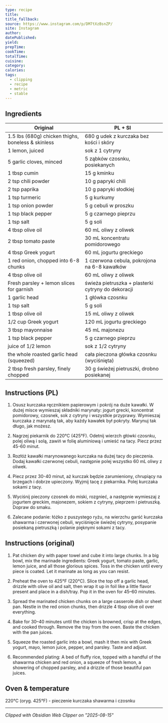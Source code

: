 ```yaml
---
type: recipe
title:
title_fallback:
source: https://www.instagram.com/p/DM7tXzBsnZP/
site: Instagram
author:
datePublished:
yield:
prepTime:
cookTime:
totalTime:
cuisine:
category:
calories:
tags:
  - clipping
  - recipe
  - metric
  - stable
---
```



## Ingredients
| Original | PL + SI |
|----------|--------|
| 1.5 lbs (680g) chicken thighs, boneless & skinless | 680 g udek z kurczaka bez kości i skóry |
| 1 lemon, juiced | sok z 1 cytryny |
| 5 garlic cloves, minced | 5 ząbków czosnku, posiekanych |
| 1 tbsp cumin | 15 g kminku |
| 2 tsp chili powder | 10 g papryki chili |
| 2 tsp paprika | 10 g papryki słodkiej |
| 1 tsp turmeric | 5 g kurkumy |
| 1 tsp onion powder | 5 g cebuli w proszku |
| 1 tsp black pepper | 5 g czarnego pieprzu |
| 1 tsp salt | 5 g soli |
| 4 tbsp olive oil | 60 mL oliwy z oliwek |
| 2 tbsp tomato paste | 30 mL koncentratu pomidorowego |
| 4 tbsp Greek yogurt | 60 mL jogurtu greckiego |
| 1 red onion, chopped into 6-8 chunks | 1 czerwona cebula, pokrojona na 6-8 kawałków |
| 4 tbsp olive oil | 60 mL oliwy z oliwek |
| Fresh parsley + lemon slices for garnish | świeża pietruszka + plasterki cytryny do dekoracji |
| 1 garlic head | 1 główka czosnku |
| 1 tsp salt | 5 g soli |
| 1 tbsp olive oil | 15 mL oliwy z oliwek |
| 1/2 cup Greek yogurt | 120 mL jogurtu greckiego |
| 3 tbsp mayonnaise | 45 mL majonezu |
| 1 tsp black pepper | 5 g czarnego pieprzu |
| juice of 1/2 lemon | sok z 1/2 cytryny |
| the whole roasted garlic head (squeezed) | cała pieczona główka czosnku (wyciśnięta) |
| 2 tbsp fresh parsley, finely chopped | 30 g świeżej pietruszki, drobno posiekanej |

## Instructions (PL)
1. Osusz kurczaka ręcznikiem papierowym i pokrój na duże kawałki. W dużej misce wymieszaj składniki marynaty: jogurt grecki, koncentrat pomidorowy, czosnek, sok z cytryny i wszystkie przyprawy. Wymieszaj kurczaka z marynatą tak, aby każdy kawałek był pokryty. Marynuj tak długo, jak możesz.

2. Nagrzej piekarnik do 220°C (425°F). Odetnij wierzch główki czosnku, polej oliwą i solą, zawiń w folię aluminiową i umieść na tacy. Piecz przez 45-60 minut.

3. Rozłóż kawałki marynowanego kurczaka na dużej tacy do pieczenia. Dodaj kawałki czerwonej cebuli, następnie polej wszystko 60 mL oliwy z oliwek.

4. Piecz przez 30-40 minut, aż kurczak będzie zarumieniony, chrupiący na brzegach i dobrze upieczony. Wyjmij tacę z piekarnika. Polej kurczaka sokami z tacy.

5. Wyciśnij pieczony czosnek do miski, rozgnieć, a następnie wymieszaj z jogurtem greckim, majonezem, sokiem z cytryny, pieprzem i pietruszką. Dopraw do smaku.

6. Zalecane podanie: łóżko z puszystego ryżu, na wierzchu garść kurczaka shawarma i czerwonej cebuli, wyciśnięcie świeżej cytryny, posypanie posiekaną pietruszką i polanie pięknymi sokami z tacy.

## Instructions (original)
1. Pat chicken dry with paper towel and cube it into large chunks. In a big bowl, mix the marinade ingredients: Greek yogurt, tomato paste, garlic, lemon juice, and all those glorious spices. Toss in the chicken until every piece is coated. Let it marinate as long as you can resist.

2. Preheat the oven to 425°F (220°C). Slice the top off a garlic head, drizzle with olive oil and salt, then wrap it up in foil like a little flavor present and place in a dish/tray. Pop it in the oven for 45–60 minutes.

3. Spread the marinated chicken chunks on a large casserole dish or sheet pan. Nestle in the red onion chunks, then drizzle 4 tbsp olive oil over everything.

4. Bake for 30–40 minutes until the chicken is browned, crisp at the edges, and cooked through. Remove the tray from the oven. Baste the chicken with the pan juices.

5. Squeeze the roasted garlic into a bowl, mash it then mix with Greek yogurt, mayo, lemon juice, pepper, and parsley. Taste and adjust.

6. Recommended plating: A bed of fluffy rice, topped with a handful of the shawarma chicken and red onion, a squeeze of fresh lemon, a showering of chopped parsley, and a drizzle of those beautiful pan juices.

## Oven & temperature
220°C (oryg. 425°F) - pieczenie kurczaka shawarma i czosnku

---
*Clipped with Obsidian Web Clipper on \"2025-08-15\"*